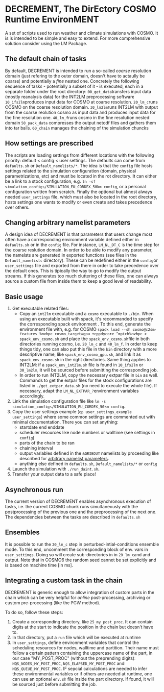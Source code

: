 # DECREMENT, The DirEctory COSMO Runtime EnvironMENT

A set of scripts used to run weather and climate simulations with COSMO. It is is intended to be simple and easy to extend. For more comprehensive solution consider using the LM Package.


## The default chain of tasks

By default, DECREMENT is intended to run a so-called *coarse* resolution domain (just refering to the outer domain, doesn't have to actaully be coarse) and potentially a *fine* nested one. Concretely the following sequence of tasks - potentially a subset of it - is executed, each in a separate folder under the root directory:
`00_get_data`transfers input data (mostly reanalysis data) for the INT2LM preprocessing software
`10_ifs2lm`produces input data for COSMO at coarse resolution.
`20_lm_c`runs COSMO on the coarse resolution domain.
`30_lm2lm`runs INT2LM with output from the coarse reolution cosmo as input data and produces input data for the fine resolution one.
`40_lm_f`runs cosmo in the fine resolution nested domain
`50_pack_data` compresses the output netcdf files and gathers them into tar balls.
`60_chain` manages the chaining of the simulation chuncks 


## How settings are prescribed

The scripts are loading settings from different locations with the following priority: default < config < user settings. The defaults can come from `defaults.sh` or `Default_namelists/*`. The idea is that the `config` file hosts settings related to the simulation configuration (domain, physical parametrizations, etc) and must be located in the rot directory. It can either be a link to a stock configuration, e.g. `ln -sf simulation_configs/SIMULATION_EU_CORDEX_50km config`, or a personal configuration written from scratch. Finally the optional but almost always needed `user_settings` file, which must also be located in the root directory, hosts settings one wants to modify or even create and takes precedence over others.


## Changing arbitrary namelist parameters

A design idea of DECREMENT is that parameters that users change most often have a corresponding environment variable defined either in `defaults.sh` or in the `config` file. For instance, `LM_NL_DT_C` is the time step for the coarse reslution domain. In order to be able to modify any parameter, the namelsts are generated in exported functions (see files in the `Default_namelists` directory). These can be redefined either in the `config`or `user_settings` file and exported from there in order to take precedence over the default ones. This is tipically the way to go to modify the output streams. If this generates too much cluttering of these files, one can always source a custom file from inside them to keep a good level of readability.


## Basic usage

1. Get executable related files:
    * Copy an `int2lm` executable and a `cosmo` executable to `./bin`. When using an executable built with spack, it's recommanded to specify the corresponding spack environment . To this end, generate the environment file with, e.g. for COSMO `spack load --sh cosmo@c2sm-features %nvhpc cosmo_target=gpu +cppdycore ^mpich%nvhpc > spack_env_cosmo.sh` and place the `spack_env_cosmo.sh`file in both directories running cosmo, i.e. `20_lm_c` and `40_lm_f`. In order to keep things tidy, one can also put this file in the `bin` directory with a more descriptive name, like `spack_env_cosmo_gpu.sh`, and link it as `spack_env_cosmo.sh` in the right directories. Same thing applies to INT2LM: if a `spack_env_int2lm.sh` file is found in `10_ifs2lm` or `30_lm2lm`, it will be sourced before submitting the corresponding job.
    * In order to run INT2LM, copy the necessary extpar file in `bin` as well. Commands to get the extpar files for the stock configurations are listed in `./get_extpar_data.sh` (no need to execute the whole file). If necessary, adapt the `LM_NL_EXTPAR_?`environment variables accordingly.
2. Link the simulation configuration file like `ln -s simulation_configs/SIMULATION_EU_CORDEX_50km config`.
3. Copy the user settings example (`cp user_settings_example user_settings`) where some common settings are commented out with minimal documentation. There you can set anything:
    * startdate end enddate
    * scheduler resources like node numbers or walltime (see settings in `config`)
    * parts of the chain to be ran
    * chaining interval
    * output variables defined in the `&GRIBOUT` namelists by proceeding like described for [arbitrary namelist parameters](#changing-arbitrary-namelist-parameters).
    * anything else defined in `defaults.sh`, `Default_namelists/*` or `config`
4. Launch the simulation with `./run_daint.sh`.
5. Transfer your output data to a safe place!


## Asynchronous run

The current version of DECREMENT enables asynchronous execution of tasks, i.e. the current COSMO chunk runs simultaneously with the postprocessing of the previous one and the preprocessing of the next one. The dependencies between the tasks are described in `defaults.sh`


## Ensembles

It is possible to run the `20_lm_c` step in perturbed-intial-conditions ensemble mode. To this end, uncomment the corresponding block of env. vars in `user_settings`. Doing so will create sub-directories in in `20_lm_c`and and output. Note that in COSMO6 the random seed cannot be set explicitly and is based on machine time [in ms].


## Integrating a custom task in the chain

DECREMENT is generic enough to allow integration of custom parts in the chain which can be very helpful for *online* post-processing, archiving or custom pre-processing (like the PGW method).

[//]: # (- ML- CONTINUE HERE)

To do so, follow these steps:
1. Create a corresponding directory, like `25_my_post_proc`. It can contain digits at the start to indicate the position in the chain but doesn't have to.
2. In that directory, put a `run` file which will be executed at runtime
3. In `user_settings`, define environment variables that control the scheduling resources for nodes, walltime and partition. Their name must follow a certain pattern containing the uppercase name of the part, in our case "MY\_POST\_PROC" (without the preprending digits): `NQS_NODES_MY_POST_PROC`, `NQS_ELAPSED_MY_POST_PROC` and `NQS_QUEUE_MY_POST_PROC`. IF sepcial calculations are needed to infer these environmental variables or if others are needed at runtime, one can use an optional `env.sh` file inside the part directory. If found, it will be sourced just before submitting the job.
